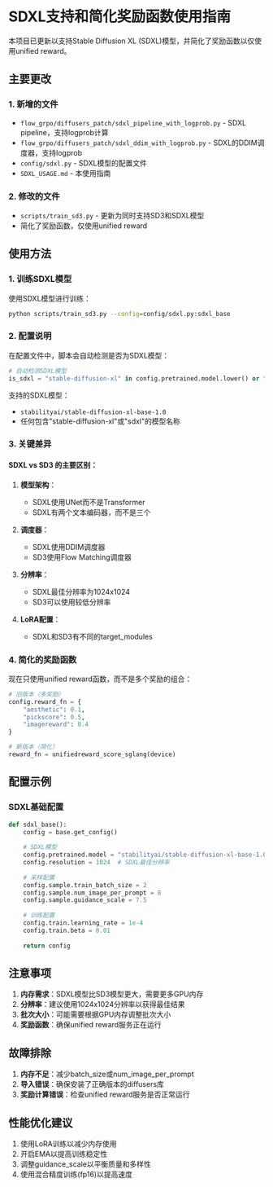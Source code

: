 # SDXL支持和简化奖励函数使用指南

本项目已更新以支持Stable Diffusion XL (SDXL)模型，并简化了奖励函数以仅使用unified reward。

## 主要更改

### 1. 新增的文件

- `flow_grpo/diffusers_patch/sdxl_pipeline_with_logprob.py` - SDXL pipeline，支持logprob计算
- `flow_grpo/diffusers_patch/sdxl_ddim_with_logprob.py` - SDXL的DDIM调度器，支持logprob
- `config/sdxl.py` - SDXL模型的配置文件
- `SDXL_USAGE.md` - 本使用指南

### 2. 修改的文件

- `scripts/train_sd3.py` - 更新为同时支持SD3和SDXL模型
- 简化了奖励函数，仅使用unified reward

## 使用方法

### 1. 训练SDXL模型

使用SDXL模型进行训练：

```bash
python scripts/train_sd3.py --config=config/sdxl.py:sdxl_base
```

### 2. 配置说明

在配置文件中，脚本会自动检测是否为SDXL模型：

```python
# 自动检测SDXL模型
is_sdxl = "stable-diffusion-xl" in config.pretrained.model.lower() or "sdxl" in config.pretrained.model.lower()
```

支持的SDXL模型：
- `stabilityai/stable-diffusion-xl-base-1.0`
- 任何包含"stable-diffusion-xl"或"sdxl"的模型名称

### 3. 关键差异

#### SDXL vs SD3 的主要区别：

1. **模型架构**：
   - SDXL使用UNet而不是Transformer
   - SDXL有两个文本编码器，而不是三个

2. **调度器**：
   - SDXL使用DDIM调度器
   - SD3使用Flow Matching调度器

3. **分辨率**：
   - SDXL最佳分辨率为1024x1024
   - SD3可以使用较低分辨率

4. **LoRA配置**：
   - SDXL和SD3有不同的target_modules

### 4. 简化的奖励函数

现在只使用unified reward函数，而不是多个奖励的组合：

```python
# 旧版本（多奖励）
config.reward_fn = {
    "aesthetic": 0.1,
    "pickscore": 0.5,
    "imagereward": 0.4
}

# 新版本（简化）
reward_fn = unifiedreward_score_sglang(device)
```

## 配置示例

### SDXL基础配置

```python
def sdxl_base():
    config = base.get_config()
    
    # SDXL模型
    config.pretrained.model = "stabilityai/stable-diffusion-xl-base-1.0"
    config.resolution = 1024  # SDXL最佳分辨率
    
    # 采样配置
    config.sample.train_batch_size = 2
    config.sample.num_image_per_prompt = 8
    config.sample.guidance_scale = 7.5
    
    # 训练配置
    config.train.learning_rate = 1e-4
    config.train.beta = 0.01
    
    return config
```

## 注意事项

1. **内存需求**：SDXL模型比SD3模型更大，需要更多GPU内存
2. **分辨率**：建议使用1024x1024分辨率以获得最佳结果
3. **批次大小**：可能需要根据GPU内存调整批次大小
4. **奖励函数**：确保unified reward服务正在运行

## 故障排除

1. **内存不足**：减少batch_size或num_image_per_prompt
2. **导入错误**：确保安装了正确版本的diffusers库
3. **奖励计算错误**：检查unified reward服务是否正常运行

## 性能优化建议

1. 使用LoRA训练以减少内存使用
2. 开启EMA以提高训练稳定性
3. 调整guidance_scale以平衡质量和多样性
4. 使用混合精度训练(fp16)以提高速度 